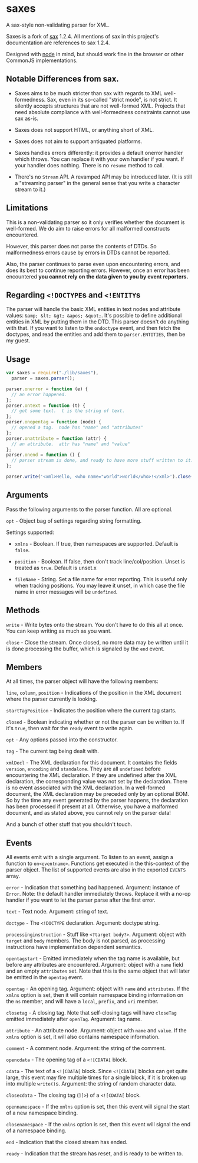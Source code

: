 # saxes

A sax-style non-validating parser for XML.

Saxes is a fork of [sax](https://github.com/isaacs/sax-js) 1.2.4. All mentions
of sax in this project's documentation are references to sax 1.2.4.

Designed with [node](http://nodejs.org/) in mind, but should work fine in the
browser or other CommonJS implementations.

## Notable Differences from sax.

* Saxes aims to be much stricter than sax with regards to XML
  well-formedness. Sax, even in its so-called "strict mode", is not strict. It
  silently accepts structures that are not well-formed XML. Projects that need
  absolute compliance with well-formedness constraints cannot use sax as-is.

* Saxes does not support HTML, or anything short of XML.

* Saxes does not aim to support antiquated platforms.

* Saxes handles errors differently: it provides a default onerror handler which
  throws. You can replace it with your own handler if you want. If your handler
  does nothing. There is no `resume` method to call.

* There's no `Stream` API. A revamped API may be introduced later. (It is still
  a "streaming parser" in the general sense that you write a character stream to
  it.)

## Limitations

This is a non-validating parser so it only verifies whether the document is
well-formed. We do aim to raise errors for all malformed constructs encountered.

However, this parser does not parse the contents of DTDs. So malformedness
errors cause by errors in DTDs cannot be reported.

Also, the parser continues to parse even upon encountering errors, and does its
best to continue reporting errors. However, once an error has been encountered
**you cannot rely on the data given to you by event reporters.**

## Regarding `<!DOCTYPE`s and `<!ENTITY`s

The parser will handle the basic XML entities in text nodes and attribute
values: `&amp; &lt; &gt; &apos; &quot;`. It's possible to define additional
entities in XML by putting them in the DTD. This parser doesn't do anything with
that. If you want to listen to the `ondoctype` event, and then fetch the
doctypes, and read the entities and add them to `parser.ENTITIES`, then be my
guest.

## Usage

```javascript
var saxes = require("./lib/saxes"),
  parser = saxes.parser();

parser.onerror = function (e) {
  // an error happened.
};
parser.ontext = function (t) {
  // got some text.  t is the string of text.
};
parser.onopentag = function (node) {
  // opened a tag.  node has "name" and "attributes"
};
parser.onattribute = function (attr) {
  // an attribute.  attr has "name" and "value"
};
parser.onend = function () {
  // parser stream is done, and ready to have more stuff written to it.
};

parser.write('<xml>Hello, <who name="world">world</who>!</xml>').close();
```

## Arguments

Pass the following arguments to the parser function.  All are optional.

`opt` - Object bag of settings regarding string formatting.

Settings supported:

* `xmlns` - Boolean. If true, then namespaces are supported. Default
  is `false`.

* `position` - Boolean. If false, then don't track line/col/position. Unset is
  treated as `true`. Default is unset.x

* `fileName` - String. Set a file name for error reporting. This is useful only
  when tracking positions. You may leave it unset, in which case the file name
  in error messages will be `undefined`.

## Methods

`write` - Write bytes onto the stream. You don't have to do this all at
once. You can keep writing as much as you want.

`close` - Close the stream. Once closed, no more data may be written until it is
done processing the buffer, which is signaled by the `end` event.

## Members

At all times, the parser object will have the following members:

`line`, `column`, `position` - Indications of the position in the XML
document where the parser currently is looking.

`startTagPosition` - Indicates the position where the current tag starts.

`closed` - Boolean indicating whether or not the parser can be written to.  If
it's `true`, then wait for the `ready` event to write again.

`opt` - Any options passed into the constructor.

`tag` - The current tag being dealt with.

`xmlDecl` - The XML declaration for this document. It contains the fields
`version`, `encoding` and `standalone`. They are all `undefined` before
encountering the XML declaration. If they are undefined after the XML
declaration, the corresponding value was not set by the declaration. There is no
event associated with the XML declaration. In a well-formed document, the XML
declaration may be preceded only by an optional BOM. So by the time any event
generated by the parser happens, the declaration has been processed if present
at all. Otherwise, you have a malformed document, and as stated above, you
cannot rely on the parser data!

And a bunch of other stuff that you shouldn't touch.

## Events

All events emit with a single argument. To listen to an event, assign a function
to `on<eventname>`. Functions get executed in the this-context of the parser
object. The list of supported events are also in the exported `EVENTS` array.

`error` - Indication that something bad happened. Argument: instance of
`Error`. Note: the default handler immediately throws. Replace it with a no-op
handler if you want to let the parser parse after the first error.

`text` - Text node. Argument: string of text.

`doctype` - The `<!DOCTYPE` declaration. Argument: doctype string.

`processinginstruction` - Stuff like `<?target body?>`. Argument: object with
`target` and `body` members. The body is not parsed, as processing instructions
have implementation dependent semantics.

`opentagstart` - Emitted immediately when the tag name is available, but before
any attributes are encountered.  Argument: object with a `name` field and an
empty `attributes` set.  Note that this is the same object that will later be
emitted in the `opentag` event.

`opentag` - An opening tag. Argument: object with `name` and `attributes`.  If
the `xmlns` option is set, then it will contain namespace binding information on
the `ns` member, and will have a `local`, `prefix`, and `uri` member.

`closetag` - A closing tag. Note that self-closing tags will have `closeTag`
emitted immediately after `openTag`.  Argument: tag name.

`attribute` - An attribute node.  Argument: object with `name` and `value`.  If
the `xmlns` option is set, it will also contains namespace information.

`comment` - A comment node.  Argument: the string of the comment.

`opencdata` - The opening tag of a `<![CDATA[` block.

`cdata` - The text of a `<![CDATA[` block. Since `<![CDATA[` blocks can get
quite large, this event may fire multiple times for a single block, if it is
broken up into multiple `write()`s. Argument: the string of random character
data.

`closecdata` - The closing tag (`]]>`) of a `<![CDATA[` block.

`opennamespace` - If the `xmlns` option is set, then this event will signal the
start of a new namespace binding.

`closenamespace` - If the `xmlns` option is set, then this event will signal the
end of a namespace binding.

`end` - Indication that the closed stream has ended.

`ready` - Indication that the stream has reset, and is ready to be written to.
